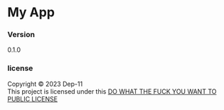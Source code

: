 # My App

### Version
0.1.0

### license
Copyright &copy; 2023 Dep-11 <br>
This project is licensed under this [DO WHAT THE FUCK YOU WANT TO PUBLIC LICENSE](License.txt)